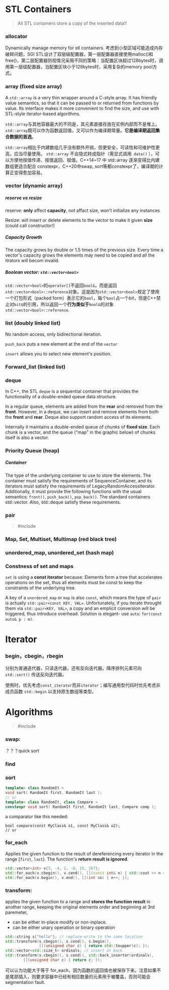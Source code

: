 # STL Containers

> All STL containers store a copy of the inserted data!!

### allocator

Dynamically manage memory for stl containers. 考虑到小型区域可能造成内存破碎问题，SGI STL设计了双层级配置器，第一层配置器直接使用malloc()和free()，第二层配置器则视情况采用不同的策略：当配置区块超过128bytes时，调用第一层级配置器，当配置区块小于128bytes时，采用复杂的memory pool方式。

### array (fixed size array)

A `std::array` is a very thin wrapper around a C-style array. It has friendly value semantics, so that it can be passed to or returned from functions by value. Its interface makes it more convenient to find the size, and use with STL-style iterator-based algorithms.

`std::array`与其他容器最大的不同是，其元素直接存放在实例内部而不是堆上。`std::array`既可以作为函数返回值，又可以作为编译期常量。**它是编译期返回集合数据的首选**。

`std::array`相比于内建数组几乎没有额外开销，但更安全，可读性和可维护性更高，应当尽量使用。 `std::array` 不会隐式转成指针（需显式调用` data()` ），可以方便地按值传递、按值返回、赋值。C++14~17 中 std::array 逐渐变得比内建数组更适合配合 constexpr，C++20中swap, sort等都constexpr了，编译期的计算正变得愈加容易。

### vector (dynamic array)

##### reserve vs resize

reserve: **only** affect **capacity**, not affact size, won't initialize any instances

Resize: will insert or delete elements to the vector to make it given **size** (could call constructor!)

##### Capacity Growth

The capacity grows by double or 1.5 times of the previous size. Every time a vector's capacity grows the elements may need to be copied and all the itrators will becom invalid.

##### Boolean vector: `std::vector<bool>`

`std::vector<bool>`的`operator[]`不返回`bool&`，而是返回`std::vector<bool>::reference`对象。这是因为`std::vector<bool>`规定了使用一个打包形式（packed form）表示它的`bool`，每个`bool`占一个*bit*，但是C++禁止对`bit`s的引用，所以返回一个**行为类似于**`bool&`的对象`std::vector<bool>::reference`.

### list (doubly linked list)

No random access, only bidirectional iteration.

`push_back` puts a new element at the end of the `vector` 

`insert` allows you to select new element's position.

### Forward_list (linked list)

### deque

In C++, the STL `deque` is a sequential container that provides the functionality of a double-ended queue data structure.

In a regular queue, elements are added from the **rear** and removed from the **front**. However, in a deque, we can insert and remove elements from both the **front** and **rear**. Deque also support random access of its elements.

Internally it maintains a double-ended queue of *chunks* of **fixed size**. Each chunk is a vector, and the queue (“map” in the graphic below) of chunks itself is also a vector.

### Priority Queue (heap)

##### Container

The type of the underlying container to use to store the elements. The container must satisfy the requirements of SequenceContainer, and its iterators must satisfy the requirements of LegacyRandomAccessIterator. Additionally, it must provide the following functions with the usual semantics: `front()`, `push_back()`, `pop_back()`. The standard containers std::vector. Also, std::deque satisfy these requirements.

### pair

> \#include <utility>

### Map, Set, Multiset, Multimap (red black tree)



### unordered_map, unordered_set (hash map)



### Constness of set and maps

`set` is using a **const iterator** because: Elements form a tree that accelerates operations on the set, thus all elements must be const to keep the constraints of the underlying tree.

A key of a `unordered_map` or `map` is also `const`, which means the type of `pair` is actually `std::pair<const KEY, VAL>`. Unfortunately, if you iterate throught them via `std::pair<KEY, VAL>`, a copy and an emplicit conversion will be triggered, thus introduce overhead. Solution is elegant- use `auto`: `for(const auto& p : m)`.



# Iterator

### begin，cbegin，rbegin

分别为普通迭代器，只读迭代器，还有反向迭代器。降序排列元素可向 `std::sort()` 传送反向迭代器。

使用时，优先考虑`const_iterator`而非`iterator`；编写通用型代码时优先考虑非成员函数 `std::begin` 以支持原生数组等类型。



# Algorithms

> \#include <algorithm>

### swap: 

？？？quick sort

### find

### sort

 ```c++
template< class RandomIt >
void sort( RandomIt first, RandomIt last );
// or
template< class RandomIt, class Compare >
constexpr void sort( RandomIt first, RandomIt last, Compare comp );
 ```

 a comparator like this needed:

 ```
bool compare(const MyClass& o1, const MyClass& o2);
// or 
 
 ```

### for_each

Applies the given function to the result of dereferencing every iterator in the range [`first`, `last`). The function's **return result is ignored**.

```c++
std::vector<int> v{3, -4, 2, -8, 15, 267};
std::for_each(v.cbegin(), v.cend(), [](const int& n) { std::cout << n << ' '; });
std::for_each(v.begin(), v.end(), [](int &n) { n++; });
```

### transform: 

applies the given function to a range and **stores the function result** in another range, keeping the original elements order and beginning at 3rd paremeter, 

 - can be either in-place modify or non-inplace.
 - can be either unary operation or binary operation

 ```c++
 std::string s{"hello"}; // replace-write to the same location
 std::transform(s.cbegin(), s.cend(), s.begin(), 
                [](unsigned char c) { return std::toupper(c); });
 std::vector<std::size_t> ordinals; // insert at back
 std::transform(s.cbegin(), s.cend(), std::back_inserter(ordinals),
         [](unsigned char c) { return c; });
 ```

  可以认为功能大于等于 for_each，因为函数的返回值也被保存下来。注意如果不是尾部插入，则要求容器中已经有相应数量的元素用于被覆盖，否则可能会 segmentation fault.

